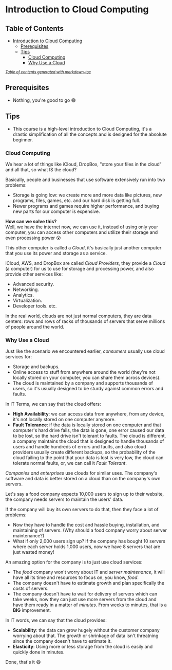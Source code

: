 # Introduction to Cloud Computing

## Table of Contents
- [Introduction to Cloud Computing](#introduction-to-cloud-computing)
  * [Prerequisites](#prerequisites)
  * [Tips](#tips)
    + [Cloud Computing](#cloud-computing)
    + [Why Use a Cloud](#why-use-a-cloud)

<small><i><a href='http://ecotrust-canada.github.io/markdown-toc/'>Table of contents generated with markdown-toc</a></i></small>

## Prerequisites
- Nothing, you're good to go :smile:

## Tips
- This course is a high-level introduction to Cloud Computing, it's a drastic simplification of all the concepts and is designed for the absolute beginner.

### Cloud Computing
We hear a lot of things like iCloud, DropBox, "store your files in the cloud" and all that, so what IS the cloud? <br/>

Basically, people and businesses that use software extensively run into two problems:
- Storage is going low: we create more and more data like pictures, new programs, files, games, etc. and our hard disk is getting full.
- Newer programs and games require higher performance, and buying new parts for our computer is expensive.

**How can we solve this?** <br/>
Well, we have the internet now, we can use it, instead of using only your computer, you can access other computers and utilize their storage and even processing power :open_mouth: <br/>

This other computer is called a *Cloud*, it's basically just another computer that you use its power and storage as a service. <br/>

iCloud, AWS, and DropBox are called *Cloud Providers*, they provide a *Cloud* (a computer) for us to use for storage and processing power, and also provide other services like:
- Advanced security.
- Networking.
- Analytics.
- Virtualization.
- Developer tools.
etc.

In the real world, clouds are not just normal computers, they are data centers: rows and rows of racks of thousands of servers that serve millions of people around the world.

### Why Use a Cloud
Just like the scenario we encountered earlier, *consumers* usually use cloud services for:
- Storage and backups.
- Online access to stuff from anywhere around the world (they're not locally stored on your computer, you can share them across devices).
- The cloud is maintained by a company and supports thousands of users, so it's usually designed to be sturdy against common errors and faults.

In IT Terms, we can say that the cloud offers:
- **High Availability**: we can access data from anywhere, from any device, it's not locally stored on one computer anymore.
- **Fault Tolerance**: if the data is locally stored on one computer and that computer's hard drive fails, the data is gone, one error caused our data to be lost, so the hard drive isn't tolerant to faults.
The cloud is different, a company maintains the cloud that is designed to handle thousands of users and handle hundreds of errors and faults, and also cloud providers usually create different backups, so the probability of the cloud failing to the point that your data is lost is very low, the cloud can tolerate normal faults, or, we can call it *Fault Tolerant*.

*Companies and enterprises* use clouds for similar uses. The company's software and data is better stored on a cloud than on the company's own servers.

Let's say a food company expects 10,000 users to sign up to their website, the company needs servers to maintain the users' data. <br/>

If the company will buy its own servers to do that, then they face a lot of problems:
- Now they have to handle the cost and hassle buying, installation, and maintaining of servers. (Why should a food company worry about server maintenance?)
- What if only 2,000 users sign up? If the company has bought 10 servers where each server holds 1,000 users, now we have 8 servers that are just wasted money!

An amazing option for the company is to just use cloud services:
- The *food* company won't worry about IT and *server maintenance*, it will have all its time and resources to focus on, you know, *food*.
- The company doesn't have to estimate growth and plan specifically the costs of servers.
- The company doesn't have to wait for delivery of servers which can take weeks, now they can just use more servers from the cloud and have them ready in a matter of *minutes*. From weeks to minutes, that is a **BIG** improvement.

In IT words, we can say that the cloud provides:
- **Scalability**: the data can grow hugely without the customer company worrying about that. The growth or shrinkage of data isn't threatning since the company doesn't have to estimate it.
- **Elasticity**: Using more or less storage from the cloud is easily and quickly done in minutes.

Done, that's it :smile: